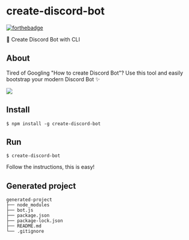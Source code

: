# create-discord-bot
[![forthebadge](https://forthebadge.com/images/badges/made-with-javascript.svg)](https://forthebadge.com)

🚀 Create Discord Bot with CLI

## About
Tired of Googling "How to create Discord Bot"? Use this tool and easily bootstrap your modern Discord Bot ✨

![](https://i.imgur.com/FrXL7qi.gif)

## Install
`$ npm install -g create-discord-bot`

## Run
`$ create-discord-bot`

Follow the instructions, this is easy!

## Generated project
```
generated-project
├── node_modules
├── bot.js
├── package.json
├── package-lock.json
├── README.md
└── .gitignore
```
